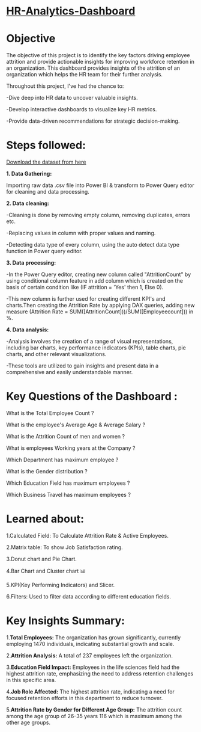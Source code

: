 # [HR-Analytics-Dashboard](https://drive.google.com/file/d/17D8Wd7kpJBc2aCqwM87ijLZvJnlaWEkP/view?usp=drive_link)
# Objective
The objective of this project is to identify the key factors driving employee attrition and provide actionable insights for improving workforce retention in an organization. This dashboard provides insights of the attrition of an organization which helps the HR team for their further analysis.

Throughout this project, I've had the chance to:

-Dive deep into HR data to uncover valuable insights.

-Develop interactive dashboards to visualize key HR metrics.

-Provide data-driven recommendations for strategic decision-making.

# Steps followed:
[Download the dataset from here](https://drive.google.com/file/d/17I_OcgqQKdyZmViYDaDFtN_QlFCfREDf/view?usp=drive_link)

**1. Data Gathering:**

Importing raw data .csv file into Power BI & transform to Power Query editor for cleaning and data processing.

**2. Data cleaning:**

-Cleaning is done by removing empty column, removing duplicates, errors etc.

-Replacing values in column with proper values and naming.

-Detecting data type of every column, using the auto detect data type function in Power query editor.

**3. Data processing:**

-In the Power Query editor, creating new column called "AttritionCount" by using conditional column feature in add column which is created on the basis of certain condition like (IF attrition = 'Yes' then 1, Else 0).

-This new column is further used for creating different KPI's and charts.Then creating the Attrition Rate by applying DAX queries, adding new measure (Attrition Rate = SUM([AttritionCount]))/SUM([Employeecount])) in %.

**4. Data analysis:**

-Analysis involves the creation of a range of visual representations, including bar charts, key performance indicators (KPIs), table charts, pie charts, and other relevant visualizations.

-These tools are utilized to gain insights and present data in a comprehensive and easily understandable manner.

# Key Questions of the Dashboard :

What is the Total Employee Count ?

What is the employee's Average Age & Average Salary ?

What is the Attrition Count of men and women ?

What is employees Working years at the Company ?

Which Department has maximum employee ?

What is the Gender distribution ?

Which Education Field has maximum employees ?

Which Business Travel has maximum employees ?

# Learned about:

1.Calculated Field: To Calculate Attrition Rate & Active Employees.

2.Matrix table: To show Job Satisfaction rating.

3.Donut chart and Pie Chart.

4.Bar Chart and Cluster chart 📊

5.KPI(Key Performing Indicators) and Slicer.

6.Filters: Used to filter data according to different education fields.

# Key Insights Summary:

1.**Total Employees:** The organization has grown significantly, currently employing 1470 individuals, indicating substantial growth and scale.

2.**Attrition Analysis:** A total of 237 employees left the organization.

3.**Education Field Impact:** Employees in the life sciences field had the highest attrition rate, emphasizing the need to address retention challenges in this specific area.

4.**Job Role Affected:** The highest attrition rate, indicating a need for focused retention efforts in this department to reduce turnover.

5.**Attrition Rate by Gender for Different Age Group:** The attrition count among the age group of 26-35 years 116 which is maximum among the other age groups.


